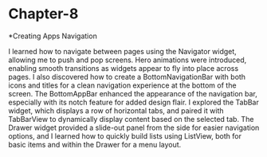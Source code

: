 # Chapter-8

*Creating Apps Navigation 

I learned how to navigate between pages using the Navigator widget, allowing me to push and pop screens. Hero animations were introduced, enabling smooth transitions as widgets appear to fly into place across pages. I also discovered how to create a BottomNavigationBar with both icons and titles for a clean navigation experience at the bottom of the screen. The BottomAppBar enhanced the appearance of the navigation bar, especially with its notch feature for added design flair. I explored the TabBar widget, which displays a row of horizontal tabs, and paired it with TabBarView to dynamically display content based on the selected tab. The Drawer widget provided a slide-out panel from the side for easier navigation options, and I learned how to quickly build lists using ListView, both for basic items and within the Drawer for a menu layout.
